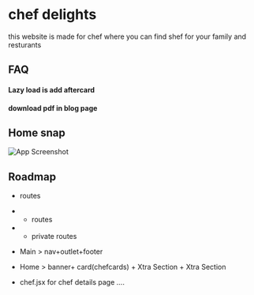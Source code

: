 
# chef delights
this website is made for chef where you can find shef for your family and resturants
 



## FAQ

#### Lazy load is add aftercard 

#### download pdf in blog page



## Home snap

![App Screenshot](https://images2.imgbox.com/f5/04/lMyTcKLC_o.png)


## Roadmap

- routes

- - routes
- - private routes
- Main > nav+outlet+footer
- Home > banner+ card(chefcards) + Xtra Section + Xtra Section
- chef.jsx for chef details page ....

